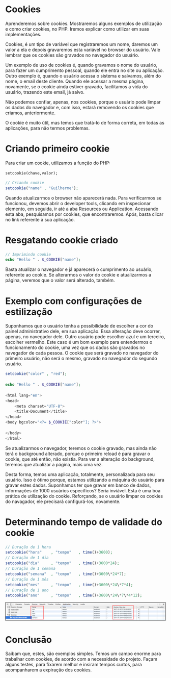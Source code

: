 # Cookies

Aprenderemos sobre cookies. Mostraremos alguns exemplos de utilização e como criar cookies, no PHP. 
Iremos explicar como utilizar em suas implementações.

Cookies, é um tipo de variável que registraremos um nome, daremos um valor a ela e depois gravaremos esta variável no browser do usuário. 
Vale lembrar que os cookies são gravados no navegador do usuário.

Um exemplo de uso de cookies é, quando gravamos o nome do usuário, para fazer um cumprimento pessoal, quando ele entra no site ou aplicação. 
Outro exemplo é, quando o usuário acessa o sistema e salvamos, além do nome, o email deste cliente. 
Quando ele acessar a mesma página, novamente, se o cookie ainda estiver gravado, facilitamos a vida do usuário, trazendo este email, já salvo.

Não podemos confiar, apenas, nos cookies, porque o usuário pode limpar os dados do navegador e, com isso, estará removendo os cookies que criamos, anteriormente.

O cookie é muito útil, mas temos que tratá-lo de forma correta, em todas as  aplicações, para não termos problemas.

# Criando primeiro cookie

Para criar um cookie, utilizamos a função do PHP:

 `setcookie(chave,valor);`

```php
// Criando cookie
setcookie("name" , "Guilherme");
```

Quando atualizarmos o browser não aparecerá nada. Para verificarmos se funcionou, devemos abrir o developer tools, clicando em inspecionar elemento, em seguida, ir até a aba Resources ou Application. Acessando esta aba, pesquisamos por cookies, que encontraremos. Após, basta clicar no link referente à sua aplicação.

# Resgatando cookie criado

```php
// Imprimindo cookie
echo "Hello " . $_COOKIE["name"];
```

Basta atualizar o navegador e já aparecerá o cumprimento ao usuário, referente ao cookie. 
Se alterarmos o valor do cookie e atualizarmos a página, veremos que o valor será alterado, também.

# Exemplo com configurações de estilização

Suponhamos que o usuário tenha a possibilidade de escolher a cor do painel administrativo dele, em sua aplicação. Essa alteração deve ocorrer, apenas, no navegador dele. Outro usuário pode escolher azul e um terceiro, escolher vermelho. 
Este caso é um bom exemplo para entendermos o funcionamento do cookie, uma vez que os dados são gravados no navegador de cada pessoa. 
O cookie que será gravado no navegador do primeiro usuário, não será o mesmo, gravado no navegador do segundo usuário.

```php
setcookie("color" , "red");

echo "Hello " . $_COOKIE["name"];

<html lang="en">
<head>
    <meta charset="UTF-8">
    <title>Document</title>
</head>
<body bgcolor="<?= $_COOKIE["color"]; ?>">

</body>
</html>
```

Se atualizarmos o navegador, teremos o cookie gravado, mas ainda não terá o background alterado, porque o primeiro reload é para gravar o cookie, que até então, não existia. 
Para ver a alteração do background, teremos que atualizar a página, mais uma vez.

Desta forma, temos uma aplicação, totalmente, personalizada para seu usuário. Isso é ótimo porque, estamos utilizando a máquina do usuário para gravar estes dados. 
Suponhamos ter que gravar em banco de dados, informações de 1000 usuários específicos? Seria inviável. 
Esta é uma boa prática de utilização do cookie. Reforçando, se o usuário limpar os cookies do navagador, ele precisará configurá-los, novamente.

# Determinando tempo de validade do cookie

```php
// Duração de 1 hora
setcookie("hora"    , "tempo"   , time()+3600);
// Duração de 1 dia
setcookie("dia"     , "tempo"   , time()+3600*24);
// Duração de 1 semana
setcookie("semana"  , "tempo"   , time()+3600\*24*7);
// Duração de 1 mês
setcookie("mes"     , "tempo"   , time()+3600\*24\*7*4);
// Duração de 1 ano
setcookie("ano"     , "tempo"   , time()+3600\*24\*7\*4*12);
```

![set_cookies_time](./images/set_cookies_time.png "set_cookies_time")

# Conclusão

Saibam que, estes, são exemplos simples. Temos um campo enorme para trabalhar com cookies, de acordo com a necessidade do projeto. 
Façam alguns testes, para fixarem melhor e insiram tempos curtos, para acompanharem a expiração dos cookies.